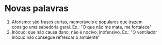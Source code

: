 # Novas palavras

1. Aforismo: são frases curtas, memoráveis e populares que trazem consigo uma sabedoria geral. Ex.: "O que não me mata, me fortalece"
2. Inócuo: que não causa dano; não é nocivo; inofensivo. Ex.: "O ventilador inócuo não consegue refrescar o ambiente"
